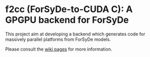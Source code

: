 # f2cc (ForSyDe-to-CUDA C): A GPGPU backend for ForSyDe
This project aim at developing a backend which generates code for massively parallel platforms from ForSyDe models.

Please consult the [wiki pages](../../wiki) for more information.
